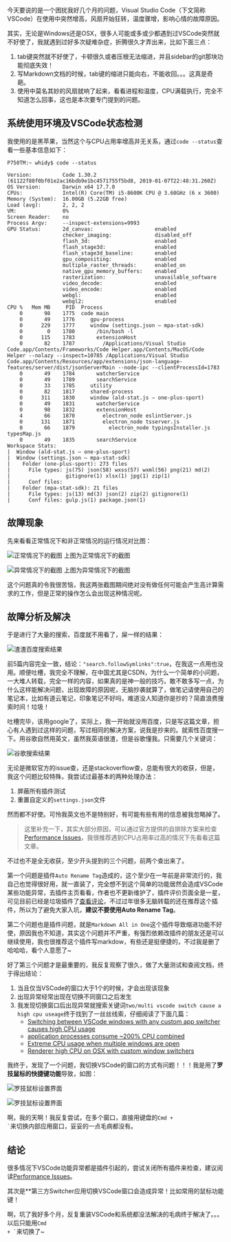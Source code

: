 今天要说的是一个困扰我好几个月的问题，Visual Studio Code（下文简称VSCode）在使用中突然增高，风扇开始狂转，温度骤增，影响心情的故障原因。

其实，无论是Windows还是OSX，很多人可能或多或少都遇到过VSCode突然就不好使了，我就遇到过好多次疑难杂症，折腾很久才弄出来，比如下面三点：

1. tab键突然就不好使了，卡顿很久或者压根无法缩进，并且sidebar的git那块功能彻底失效！
1. 写Markdown文档的时候，tab键的缩进只能向右，不能收回。。。这真是奇葩。
1. 使用中莫名其妙的风扇就响了起来，看看进程和温度，CPU满载执行，完全不知道怎么回事，这也是本次要专门提到的问题。

## 系统使用环境及VSCode状态检测

我使用的是黑苹果，当然这个与CPU占用率增高并无关系，通过`code --status`查看一些基本信息如下：

```
P750TM:~ whidy$ code --status

Version:          Code 1.30.2 (61122f88f0bf01e2ac16bdb9e1bc4571755f5bd8, 2019-01-07T22:48:31.260Z)
OS Version:       Darwin x64 17.7.0
CPUs:             Intel(R) Core(TM) i5-8600K CPU @ 3.60GHz (6 x 3600)
Memory (System):  16.00GB (5.22GB free)
Load (avg):       2, 2, 2
VM:               0%
Screen Reader:    no
Process Argv:     --inspect-extensions=9993
GPU Status:       2d_canvas:                    enabled
                  checker_imaging:              disabled_off
                  flash_3d:                     enabled
                  flash_stage3d:                enabled
                  flash_stage3d_baseline:       enabled
                  gpu_compositing:              enabled
                  multiple_raster_threads:      enabled_on
                  native_gpu_memory_buffers:    enabled
                  rasterization:                unavailable_software
                  video_decode:                 enabled
                  video_encode:                 enabled
                  webgl:                        enabled
                  webgl2:                       enabled
CPU %	Mem MB	   PID	Process
    0	    98	  1775	code main
    0	    49	  1776	   gpu-process
    0	   229	  1777	   window (settings.json — mpa-stat-sdk)
    0	     0	  1780	     /bin/bash -l
    0	   115	  1783	     extensionHost
    0	    82	  1787	       /Applications/Visual Studio Code.app/Contents/Frameworks/Code Helper.app/Contents/MacOS/Code Helper --nolazy --inspect=10785 /Applications/Visual Studio Code.app/Contents/Resources/app/extensions/json-language-features/server/dist/jsonServerMain --node-ipc --clientProcessId=1783
    0	    49	  1784	     watcherService
    0	    49	  1789	     searchService
    0	    33	  1785	   utility
    0	    82	  1817	   shared-process
    0	   311	  1830	   window (ald-stat.js — one-plus-sport)
    0	    49	  1831	     watcherService
    0	    98	  1832	     extensionHost
    4	    66	  1870	       electron_node eslintServer.js 
    0	   131	  1871	       electron_node tsserver.js 
    0	    66	  1879	         electron_node typingsInstaller.js typesMap.js 
    0	    49	  1835	     searchService
Workspace Stats: 
|  Window (ald-stat.js — one-plus-sport)
|  Window (settings.json — mpa-stat-sdk)
|    Folder (one-plus-sport): 273 files
|      File types: js(75) json(58) wxss(57) wxml(56) png(21) md(2)
|                  gitignore(1) xlsx(1) jpg(1) zip(1)
|      Conf files:
|    Folder (mpa-stat-sdk): 21 files
|      File types: js(13) md(3) json(2) zip(2) gitignore(1)
|      Conf files: gulp.js(1) package.json(1)
```

## 故障现象

先来看看正常情况下和非正常情况的运行情况对比图：

![正常情况下的截图](https://raw.githubusercontent.com/whidy/daily/master/sources/images/2019-01-28-1.png)
上图为正常情况下的截图

![异常情况下的截图](https://raw.githubusercontent.com/whidy/daily/master/sources/images/2019-01-28-2.png)
上图为异常情况下的截图

这个问题真的令我很苦恼，我这两张截图期间绝对没有做任何可能会产生高计算需求的工作，但是正常的操作怎么会出现这种情况呢。

## 故障分析及解决

于是进行了大量的搜索，百度就不用看了，屎一样的结果：

![渣渣百度搜索结果](https://raw.githubusercontent.com/whidy/daily/master/sources/images/2019-01-28-3.png)

前5篇内容完全一致，结论：`"search.followSymlinks":true`，在我这一点用也没用。顺便吐槽，我完全不理解，在中国尤其是CSDN，为什么一个简单的小问题，一大堆人转载，完全一样的内容，如果真的是神一般的技巧，敢不敢多写一点，为什么这样能解决问题，出现故障的原因呢，无脑抄袭就算了，做笔记请使用自己的笔记本，比如有道云笔记，印象笔记不好吗，难道没人知道你是抄的？简直浪费搜索时间！垃圾！

吐槽完毕，该用google了，实际上，我一开始就没用百度，只是写这篇文章，担心有人遇到过这样的问题，写过相同的解决方案，说我是抄来的。就索性百度搜一下。用谷歌自然用英文，虽然我英语很渣，但是谷歌懂我。只需要几个关键词：

![谷歌搜索结果](https://raw.githubusercontent.com/whidy/daily/master/sources/images/2019-01-28-4.png)

无论是微软官方的issue查，还是stackoverflow查，总能有很大的收获，但是，我这个问题比较特殊，我尝试过最基本的两种处理办法：

1. 屏蔽所有插件测试
1. 重置自定义的`settings.json`文件

然而都不好使。可怜我英文也不是特别好，有可能有些有用的信息被我忽略掉了。

> 这里补充一下，其实大部分原因，可以通过官方提供的自排除方案来检查[Performance Issues](https://github.com/Microsoft/vscode/wiki/Performance-Issues)，我很推荐遇到CPU占用率过高的情况下先看看这篇文章。

不过也不是全无收获，至少开头提到的三个问题，前两个查出来了。

第一个问题是插件`Auto Rename Tag`造成的，这个至少在一年前是非常流行的，我自己也觉得很好用，就一直装了，完全想不到这个简单的功能居然会造成VSCode某些功能异常，去插件主页看看，作者也不更新维护了，插件评价页面全是一星，可见目前已经是垃圾插件了[查看评论](https://marketplace.visualstudio.com/items?itemName=formulahendry.auto-rename-tag#review-details)，不过过年很多无脑转载的还在推荐这个插件，所以为了避免大家入坑，**建议不要使用Auto Rename Tag**。

第二个问题也是插件问题，就是`Markdown All in One`这个插件导致缩进功能不好使，原因我也不知道，其实这个问题并不严重，有强烈依赖改插件的朋友还是可以继续使用，我也很推荐这个插件写markdow，有些还是挺便捷的，不过我是删了哈哈哈，看个人意愿了~

好了第三个问题才是最重要的，我反复观察了很久，做了大量测试和查阅文档，终于得出结论：

1. 当且仅当VSCode的窗口大于1个的时候，才会出现该现象
1. 出现异常经常出现在切换不同窗口之后发生
1. 我发现切换窗口后出现异常就搜索关键词`two/multi vscode switch cause a high cpu useage`终于找到了一丝丝线索，仔细阅读了下面几篇：
    * [Switching between VSCode windows with any custom app switcher causes high CPU usage](https://github.com/Microsoft/vscode/issues/38516)
    * [application processes consume ~200% CPU combined](https://github.com/Microsoft/vscode/issues/41557#issuecomment-369675851)
    * [Extreme CPU usage when multiple windows are open](https://github.com/Microsoft/vscode/issues/46998#issuecomment-377499474)
    * [Renderer high CPU on OSX with custom window switchers](https://github.com/electron/electron/issues/12606)

我终于，发现了一个问题，我切换VSCode的窗口的方式有问题！！！我是用了**罗技鼠标的快捷键功能**导致，如图：

![罗技鼠标设置界面](https://raw.githubusercontent.com/whidy/daily/master/sources/images/2019-01-28-5.png)

![罗技鼠标设置界面](https://raw.githubusercontent.com/whidy/daily/master/sources/images/2019-01-28-6.png)

啊，我的天啊！我反复尝试，在多个窗口，直接用键盘的<code>Cmd + `</code>来切换内部应用窗口，妥妥的一点毛病都没有。

## 结论

很多情况下VSCode功能异常都是插件引起的，尝试关闭所有插件来检查，建议阅读[Performance Issues](https://github.com/Microsoft/vscode/wiki/Performance-Issues)。

其次是**第三方Switcher应用切换VSCode窗口会造成异常！比如常用的鼠标功能键！

啊，坑了我好多个月，反复重装VSCode和系统都没法解决的毛病终于解决了。。。以后只能用<code>Cmd + `</code>来切换了~